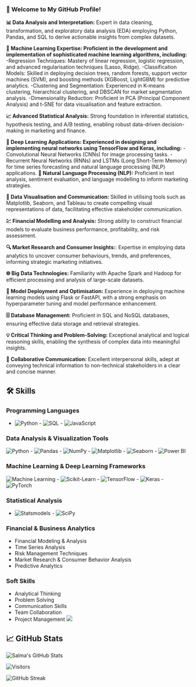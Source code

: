 ### 🍒 Welcome to My GitHub Profile!  

**📊 Data Analysis and Interpretation:** Expert in data cleaning, transformation, and exploratory data analysis (EDA) employing Python, Pandas, and SQL to derive actionable insights from complex datasets.

**🤖 Machine Learning Expertise: Proficient in the development and implementation of sophisticated machine learning algorithms, including:**
-Regression Techniques: Mastery of linear regression, logistic regression, and advanced regularisation techniques (Lasso, Ridge).
-Classification Models: Skilled in deploying decision trees, random forests, support vector machines (SVM), and boosting methods (XGBoost, LightGBM) for predictive analytics.
-Clustering and Segmentation: Experienced in K-means clustering, hierarchical clustering, and DBSCAN for market segmentation analysis.
-Dimensionality Reduction: Proficient in PCA (Principal Component Analysis) and t-SNE for data visualisation and feature extraction.

**📈 Advanced Statistical Analysis:** Strong foundation in inferential statistics, hypothesis testing, and A/B testing, enabling robust data-driven decision-making in marketing and finance.

**🧠 Deep Learning Applications: Experienced in designing and implementing neural networks using TensorFlow and Keras, including:**
-Convolutional Neural Networks (CNNs) for image processing tasks.
-Recurrent Neural Networks (RNNs) and LSTMs (Long Short-Term Memory) for time series forecasting and natural language processing (NLP) applications.
**📝 Natural Language Processing (NLP):** Proficient in text analysis, sentiment evaluation, and language modelling to inform marketing strategies.

**🎨 Data Visualisation and Communication:** Skilled in utilising tools such as Matplotlib, Seaborn, and Tableau to create compelling visual representations of data, facilitating effective stakeholder communication.

**💹 Financial Modelling and Analysis:** Strong ability to construct financial models to evaluate business performance, profitability, and risk assessment.

**🔍 Market Research and Consumer Insights:**: Expertise in employing data analytics to uncover consumer behaviours, trends, and preferences, informing strategic marketing initiatives.

**🌐 Big Data Technologies:** Familiarity with Apache Spark and Hadoop for efficient processing and analysis of large-scale datasets.

**🚀 Model Deployment and Optimisation:** Experience in deploying machine learning models using Flask or FastAPI, with a strong emphasis on hyperparameter tuning and model performance enhancement.

**🗄️ Database Management:** Proficient in SQL and NoSQL databases, ensuring effective data storage and retrieval strategies.

**💡 Critical Thinking and Problem-Solving:** Exceptional analytical and logical reasoning skills, enabling the synthesis of complex data into meaningful insights.

**🤝 Collaborative Communication:** Excellent interpersonal skills, adept at conveying technical information to non-technical stakeholders in a clear and concise manner.

## 🛠️ Skills

### **Programming Languages**
- ![Python](https://img.shields.io/badge/Python-3.8-brightgreen)  - ![SQL](https://img.shields.io/badge/SQL-PostgreSQL-orange)  - ![JavaScript](https://img.shields.io/badge/JavaScript-ES6-yellow)

### **Data Analysis & Visualization Tools**
![Python](https://img.shields.io/badge/Python-3.9-blue) - ![Pandas](https://img.shields.io/badge/Pandas-1.3.3-orange) - ![NumPy](https://img.shields.io/badge/NumPy-1.21.2-red) - ![Matplotlib](https://img.shields.io/badge/Matplotlib-3.4.3-blue) - ![Seaborn](https://img.shields.io/badge/Seaborn-0.11.2-pink) - ![Power BI](https://img.shields.io/badge/Power%20BI-2.93.903.0-orange)

### **Machine Learning & Deep Learning Frameworks**
![Machine Learning](https://img.shields.io/badge/Machine%20Learning-Expert-green) - ![Scikit-Learn](https://img.shields.io/badge/Scikit--Learn-0.24.2-yellow) - ![TensorFlow](https://img.shields.io/badge/TensorFlow-2.6.0-lightblue) - ![Keras](https://img.shields.io/badge/Keras-2.6.0-orange) - ![PyTorch](https://img.shields.io/badge/PyTorch-1.9.0-red)

### **Statistical Analysis**
- ![Statsmodels](https://img.shields.io/badge/Statsmodels-0.12.2-blue) - ![SciPy](https://img.shields.io/badge/SciPy-1.7.1-orange)

### **Financial & Business Analytics**
- Financial Modeling & Analysis
- Time Series Analysis
- Risk Management Techniques
- Market Research & Consumer Behavior Analysis
- Predictive Analytics

### **Soft Skills**
- Analytical Thinking
- Problem Solving
- Communication Skills
- Team Collaboration
- Project Management
[![](https://visitcount.itsvg.in/api?id=salma22&label=Profile%20Views&color=0&icon=3&pretty=false)](https://visitcount.itsvg.in)

## 📈 GitHub Stats
![Salma's GitHub Stats](https://github-readme-stats.vercel.app/api?username=Salma0-8&show_icons=true&theme=radical)

![Visitors](https://visitor-badge.glitch.me/badge?page_id=Salma0-8)

![GitHub Streak](https://github-readme-streak-stats.herokuapp.com/?user=Salma0-8&theme=radical)
